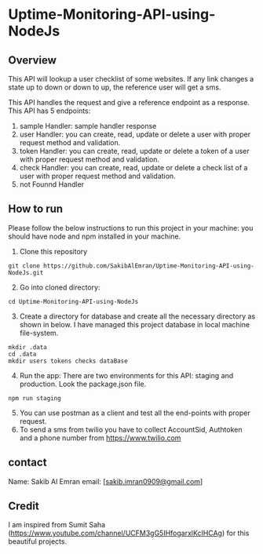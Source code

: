 # Uptime-Monitoring-API-using-NodeJs

## Overview 
This API will lookup a user checklist of some websites. If any link changes a state up to down or down to up, the reference user will get a sms.

This API handles the request and give a reference endpoint as a response. This API has 5 endpoints:
1.  sample Handler: sample handler response
2.  user Handler: you can create, read, update or delete a user with proper request method and validation.
3.  token Handler: you can create, read, update or delete a token of a user with proper request method and validation.
4.  check Handler: you can create, read, update or delete a check list of a user with proper request method and validation.
5.  not Founnd Handler

## How to run
Please follow the below instructions to run this project in your machine: you should have node and npm installed in your machine.
1. Clone this repository 
```
git clone https://github.com/SakibAlEmran/Uptime-Monitoring-API-using-NodeJs.git
```
2. Go into cloned directory: 
```
cd Uptime-Monitoring-API-using-NodeJs
```
3. Create a directory for database and create all the necessary directory as shown in below. I have managed this project database in local machine file-system. 
```
mkdir .data
cd .data
mkdir users tokens checks dataBase
```
4. Run the app: There are two environments for this API: staging and production. Look the package.json file.
```
npm run staging
```
5. You can use postman as a client and test all the end-points with proper request.
6. To send a sms from twilio you have to collect AccountSid, Authtoken and a phone number from https://www.twilio.com

## contact
Name: Sakib Al Emran
email: [sakib.imran0909@gmail.com]

## Credit
I am inspired from Sumit Saha (https://www.youtube.com/channel/UCFM3gG5IHfogarxlKcIHCAg) for this beautiful projects.
